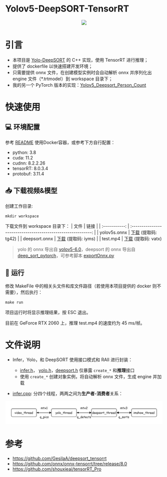 # Yolov5-DeepSORT-TensorRT

<div align=center>
<img src="./assets/demo.gif"/>
</div>

# 引言

- 本项目是 [Yolo-DeepSORT](https://github.com/ZQPei/deep_sort_pytorch) 的 C++ 实现，使用 TensorRT 进行推理；
- 提供了 dockerfile 以快速搭建开发环境；
- 只需要提供 onnx 文件，在创建模型实例时会自动解析 onnx 并序列化出 engine 文件（*.trtmodel）到 workspace 目录下；
- 我的另一个 PyTorch 版本的实现：[Yolov5_Deepsort_Person_Count](https://github.com/Tongkaio/Yolov5_Deepsort_Person_Count)

# 快速使用
## 💻 环境配置
参考 [README](docker/README.md) 使用Docker容器，或参考下方自行配置：
- python: 3.8
- cuda: 11.2
- cudnn: 8.2.2.26
- tensorRT: 8.0.3.4
- protobuf: 3.11.4


## 📥 下载视频&模型
创建工作目录:
```shell
mkdir workspace
```

下载文件到 workspace 目录下：
|     文件      |                             链接                             |
| :-----------: | :----------------------------------------------------------: |
| yolov5s.onnx  | [下载](https://pan.baidu.com/s/1RLFFuATbg9MkqLLBd3Nzdw) (提取码: tg42) |
| deepsort.onnx | [下载](https://pan.baidu.com/s/1kmDId6lzpCN50xH7e1t8BA) (提取码: iyms) |
| test.mp4      | [下载](https://pan.baidu.com/s/1dnPyUtfWupk6YTUOKj7Rxg) (提取码: vatx)

> yolo 的 onnx 导出自 [yolov5-6.0](https://github.com/ultralytics/yolov5/tree/v6.0)，deepsort 的 onnx 导出自 [deep_sort_pytorch](https://github.com/ZQPei/deep_sort_pytorch)，可参考脚本 [exportOnnx.py](https://github.com/GesilaA/deepsort_tensorrt/blob/master/exportOnnx.py)

## 🏃‍ 运行
修改 MakeFile 中的相关头文件和库文件路径（若使用本项目提供的 docker 则不需要），然后执行：
```shell
make run
```

项目运行时将显示推理结果，按 ESC 退出。

目前在 GeForce RTX 2060 上，推理 test.mp4 的速度约为 45 ms/帧。

# 文件说明

- Infer，Yolo，和 DeepSORT 使用接口模式和 RAII 进行封装：
  - [infer.h](src/infer/infer.h)， [yolo.h](src/yolo/yolo.h)，[deepsort.h](src/deepsort/include/deepsort.h) 仅暴露 `create_*` 和**推理**接口
  - 使用 `create_*` 创建对象实例，将自动解析 onnx 文件，生成 engine 并加载

- [infer.cpp](src/infer/infer.cpp): 分四个线程，两两之间为**生产者-消费者**关系：

![Alt text](assets/thread.png)

# 参考
- https://github.com/GesilaA/deepsort_tensorrt
- https://github.com/onnx/onnx-tensorrt/tree/release/8.0
- https://github.com/shouxieai/tensorRT_Pro